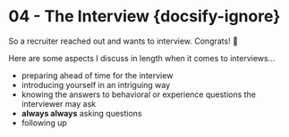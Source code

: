 # 04 - The Interview {docsify-ignore}

So a recruiter reached out and wants to interview. Congrats! 🎉

Here are some aspects I discuss in length when it comes to interviews...

- preparing ahead of time for the interview
- introducing yourself in an intriguing way
- knowing the answers to behavioral or experience questions the interviewer may ask
- **always always** asking questions
- following up